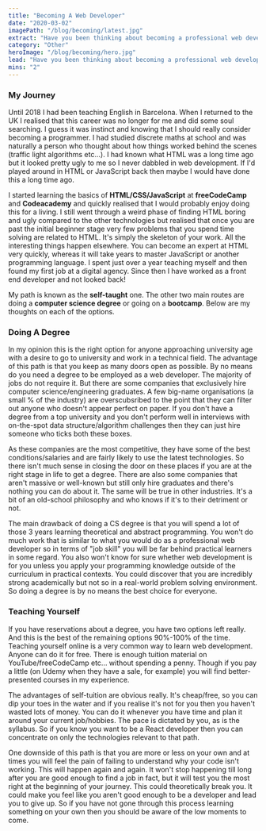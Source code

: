 ```yaml
---
title: "Becoming A Web Developer"
date: "2020-03-02"
imagePath: "/blog/becoming/latest.jpg"
extract: "Have you been thinking about becoming a professional web developer? Are you aware of the various paths into the industry and which might..."
category: "Other"
heroImage: "/blog/becoming/hero.jpg"
lead: "Have you been thinking about becoming a professional web developer? Are you aware of the various paths into the industry and which might be the best for you?"
mins: "2"
---
```


### My Journey

Until 2018 I had been teaching English in Barcelona. When I returned to the UK I realised that this career was no longer for me and did some soul searching. I guess it was instinct and knowing that I should really consider becoming a programmer. I had studied discrete maths at school and was naturally a person who thought about how things worked behind the scenes (traffic light algorithms etc...). I had known what HTML was a long time ago but it looked pretty ugly to me so I never dabbled in web development. If I'd played around in HTML or JavaScript back then maybe I would have done this a long time ago.

I started learning the basics of **HTML/CSS/JavaScript** at **freeCodeCamp** and **Codeacademy** and quickly realised that I would probably enjoy doing this for a living. I still went through a weird phase of finding HTML boring and ugly compared to the other technologies but realised that once you are past the initial beginner stage very few problems that you spend time solving are related to HTML. It's simply the skeleton of your work. All the interesting things happen elsewhere. You can become an expert at HTML very quickly, whereas it will take years to master JavaScript or another programming language. I spent just over a year teaching myself and then found my first job at a digital agency. Since then I have worked as a front end developer and not looked back!

My path is known as the **self-taught** one. The other two main routes are doing a **computer science degree** or going on a **bootcamp**. Below are my thoughts on each of the options.

### Doing A Degree

In my opinion this is the right option for anyone approaching university age with a desire to go to university and work in a technical field. The advantage of this path is that you keep as many doors open as possible. By no means do you need a degree to be employed as a web developer. The majority of jobs do not require it. But there are some companies that exclusively hire computer science/engineering graduates. A few big-name organisations (a small % of the industry) are overscubsribed to the point that they can filter out anyone who doesn't appear perfect on paper. If you don't have a degree from a top university and you don't perform well in interviews with on-the-spot data structure/algorithm challenges then they can just hire someone who ticks both these boxes.

As these companies are the most competitive, they have some of the best conditions/salaries and are fairly likely to use the latest technologies. So there isn't much sense in closing the door on these places if you are at the right stage in life to get a degree. There are also some companies that aren't massive or well-known but still only hire graduates and there's nothing you can do about it. The same will be true in other industries. It's a bit of an old-school philosophy and who knows if it's to their detriment or not.

The main drawback of doing a CS degree is that you will spend a lot of those 3 years learning theoretical and abstract programming. You won't do much work that is similar to what you would do as a professional web developer so in terms of "job skill" you will be far behind practical learners in some regard. You also won't know for sure whether web development is for you unless you apply your programming knowledge outside of the curriculum in practical contexts. You could discover that you are incredibly strong academically but not so in a real-world problem solving environment. So doing a degree is by no means the best choice for everyone.

### Teaching Yourself

If you have reservations about a degree, you have two options left really. And this is the best of the remaining options 90%-100% of the time. Teaching yourself online is a very common way to learn web development. Anyone can do it for free. There is enough tuition material on YouTube/freeCodeCamp etc... without spending a penny. Though if you pay a little (on Udemy when they have a sale, for example) you will find better-presented courses in my experience.

The advantages of self-tuition are obvious really. It's cheap/free, so you can dip your toes in the water and if you realise it's not for you then you haven't wasted lots of money. You can do it whenever you have time and plan it around your current job/hobbies. The pace is dictated by you, as is the syllabus. So if you know you want to be a React developer then you can concentrate on only the technologies relevant to that path.

One downside of this path is that you are more or less on your own and at times you will feel the pain of failing to understand why your code isn't working. This will happen again and again. It won't stop happening till long after you are good enough to find a job in fact, but it will test you the most right at the beginning of your journey. This could theoretically break you. It could make you feel like you aren't good enough to be a developer and lead you to give up. So if you have not gone through this process learning something on your own then you should be aware of the low moments to come.

